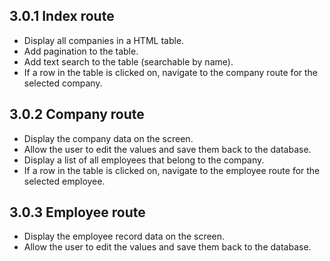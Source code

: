 ## 3.0.1 Index route
- Display all companies in a HTML table.
- Add pagination to the table.
- Add text search to the table (searchable by name).
- If a row in the table is clicked on, navigate to the company route for the selected company.

## 3.0.2 Company route
- Display the company data on the screen.
- Allow the user to edit the values and save them back to the database.
- Display a list of all employees that belong to the company.
- If a row in the table is clicked on, navigate to the employee route for the selected employee.

## 3.0.3 Employee route
- Display the employee record data on the screen.
- Allow the user to edit the values and save them back to the database.
